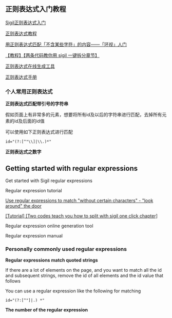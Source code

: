 ## 正则表达式入门教程
[Sigil正则表达式入门](http://www.360doc.com/content/14/1205/19/9152906_430669102.shtml)

[正则表达式教程](https://tieba.baidu.com/p/3493107610)

[用正则表达式匹配「不含某些字符」的内容——「环视」人门](https://tieba.baidu.com/p/5175723212)

[【教程】【两条代码教你用 sigil 一键拆分章节】](https://tieba.baidu.com/p/3392701280)

[正则表达式在线生成工具](https://www.w3cschool.cn/tools/index?name=create_reg)

[正则表达式手册](https://www.w3cschool.cn/regexp/)

### 个人常用正则表达式

**正则表达式匹配带引号的字符串**

假如页面上有非常多的元素，想要将所有id及以后的字符串进行匹配，去掉所有元素的id及后面的id值

可以使用如下正则表达式进行匹配

```
id="(?:[^"\\]|\\.)*"
```
**正则表达式之数字**
## Getting started with regular expressions

Get started with Sigil regular expressions

Regular expression tutorial

[Use regular expressions to match "without certain characters" - "look around" the door](https://tieba.baidu.com/p/5175723212)

[[Tutorial] [Two codes teach you how to split with sigil one click chapter]](https://tieba.baidu.com/p/3392701280)

Regular expression online generation tool

Regular expression manual

### Personally commonly used regular expressions

**Regular expressions match quoted strings**

If there are a lot of elements on the page, and you want to match all the id and subsequent strings, remove the id of all elements and the id value that follows

You can use a regular expression like the following for matching
```
id="(?:[^"]|.) *"
```
**The number of the regular expression**

